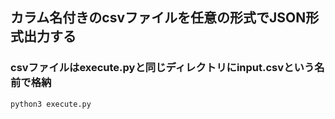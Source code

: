 ## カラム名付きのcsvファイルを任意の形式でJSON形式出力する ##

### csvファイルはexecute.pyと同じディレクトリにinput.csvという名前で格納 ###

```
python3 execute.py
```
